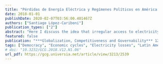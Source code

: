 ```yaml
---
title: "Pérdidas de Energía Eléctrica y Regímenes Políticos en América Latina"
date: 2018-01-01
publishDate: 2020-02-07T03:56:00.401467Z
authors: ["Santiago López-Cariboni"]
publication_types: ["2"]
abstract: "Here I discuss the idea that irregular access to electricity can be understood as a program of informal social transfers to provide insurance in volatile, developing countries. I analyze the expected consequences of democratization for the provision of irregular electricity. In democracies from developing countries, incumbents are challenged with the need to provide insurance given the highly volatile contexts in which they rule, and the absence of consumption-smoothing mechanisms to protect the population against recurrent negative shocks. I show descriptive evidence that transmissions and distribution (T & D) losses of electricity are counter-cyclical in democratic countries but are not in autocracies."
featured: false
publication: "***Globalization, Competitiveness and Governability*** 12(1): 109-119"
tags: ["Democracy", "Economic cycles", "Electricity losses", "Latin America", "Social policy"]
# doi: "10.3232/GCG.2018.V12.N1.06"
url_pdf: https://gcg.universia.net/article/view/3213/2539
---
```


